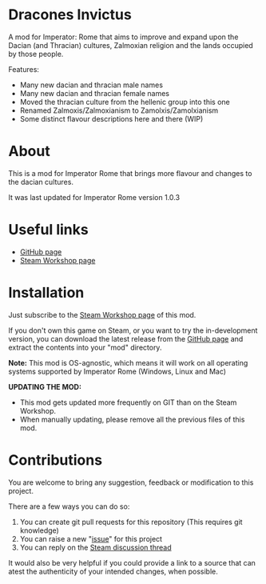 # Dracones Invictus


A mod for Imperator: Rome that aims to improve and expand upon the Dacian (and Thracian) cultures, Zalmoxian religion and the lands occupied by those people.

Features:
 - Many new dacian and thracian male names
 - Many new dacian and thracian female names
 - Moved the thracian culture from the hellenic group into this one
 - Renamed Zalmoxis/Zalmoxianism to Zamolxis/Zamolxianism
 - Some distinct flavour descriptions here and there (WIP)


# About

This is a mod for Imperator Rome that brings more flavour and changes to the dacian cultures.

It was last updated for Imperator Rome version 1.0.3

# Useful links

- [GitHub page](https://github.com/hmlendea/imperator-dracones-invictus)
- [Steam Workshop page](https://steamcommunity.com/sharedfiles/filedetails/?id=1745923673)

# Installation

Just subscribe to the [Steam Workshop page](https://steamcommunity.com/sharedfiles/filedetails/?id=1745923673) of this mod.

If you don't own this game on Steam, or you want to try the in-development version, you can download the latest release from the [GitHub page](https://github.com/hmlendea/imperator-dracones-invictus/releases) and extract the contents into your "mod" directory.

**Note:** This mod is OS-agnostic, which means it will work on all operating systems supported by Imperator Rome (Windows, Linux and Mac)

**UPDATING THE MOD:**
- This mod gets updated more frequently on GIT than on the Steam Workshop.
- When manually updating, please remove all the previous files of this mod.

# Contributions

You are welcome to bring any suggestion, feedback or modification to this project.

There are a few ways you can do so:

1. You can create git pull requests for this repository (This requires git knowledge)
2. You can raise a new "[issue](https://github.com/hmlendea/imperator-dracones-invictus/issues)" for this project
4. You can reply on the [Steam discussion thread](https://steamcommunity.com/workshop/filedetails/discussion/1745923673/3491891042510117378//)

It would also be very helpful if you could provide a link to a source that can atest the authenticity of your intended changes, when possible.
